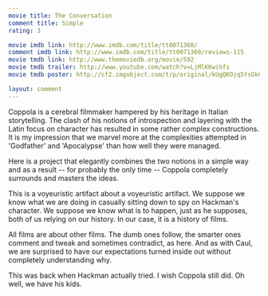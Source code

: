 ```yaml
---
movie title: The Conversation
comment title: Simple
rating: 3

movie imdb link: http://www.imdb.com/title/tt0071360/
comment imdb link: http://www.imdb.com/title/tt0071360/reviews-115
movie tmdb link: http://www.themoviedb.org/movie/592
movie tmdb trailer: http://www.youtube.com/watch?v=LjMlKKwihfs
movie tmdb poster: http://cf2.imgobject.com/t/p/original/kUgQKOjq5YsOkCHj90ffDU2bOAK.jpg

layout: comment
---
```


Coppola is a cerebral filmmaker hampered by his heritage in Italian storytelling. The clash of his notions of introspection and layering with the Latin focus on character has resulted in some rather complex constructions. It is my impression that we marvel more at the complexities attempted in 'Godfather' and 'Apocalypse' than how well they were managed.

Here is a project that elegantly combines the two notions in a simple way and as a result -- for probably the only time -- Coppola completely surrounds and masters the ideas.

This is a voyeuristic artifact about a voyeuristic artifact. We suppose we know what we are doing in casually sitting down to spy on Hackman's character. We suppose we know what is to happen, just as he supposes, both of us relying on our history. In our case, it is a history of films.

All films are about other films. The dumb ones follow, the smarter ones comment and tweak and sometimes contradict, as here. And as with Caul, we are surprised to have our expectations turned inside out without completely understanding why.

This was back when Hackman actually tried. I wish Coppola still did. Oh well, we have his kids.